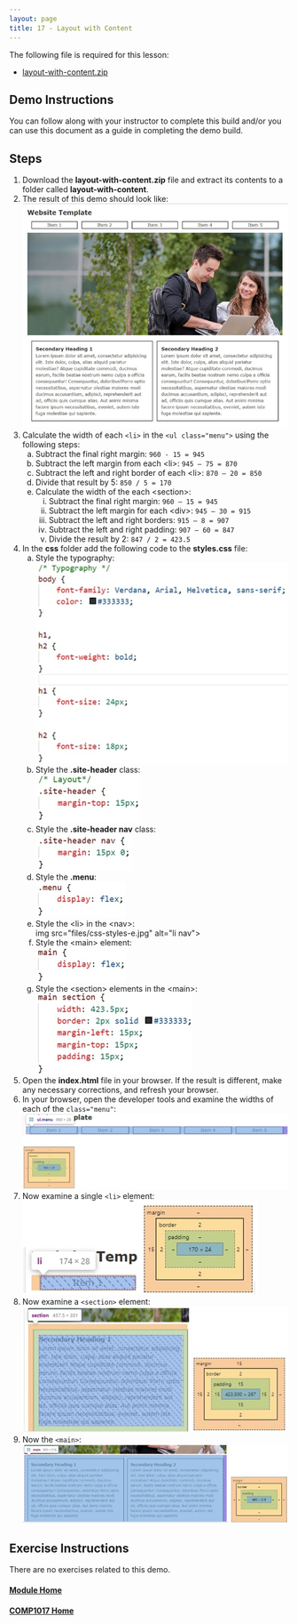 ```yaml
---
layout: page
title: 17 - Layout with Content
---
```

The following file is required for this lesson:
* [layout-with-content.zip](files/layout-with-content.zip)

## Demo Instructions
You can follow along with your instructor to complete this build and/or you can use this document as a guide in completing the demo build.

## Steps
1.	Download the **layout-with-content.zip** file and extract its contents to a folder called **layout-with-content**.
2.	The result of this demo should look like:<br>
![Layout-final.jpg](files/layout-final.jpg)
3.	Calculate the width of each `<li>` in the `<ul class="menu">` using the following steps:<br>
    <ol type="a">
        <li>Subtract the final right margin: <code>960 - 15 = 945</code></li>
        <li>Subtract the left margin from each &lt;li&gt;: <code>945 – 75 = 870</code></li>
        <li>Subtract the left and right border of each &lt;li&gt;: <code>870 – 20 = 850</code></li>
        <li>Divide that result by 5: <code>850 / 5 = 170</code></li>
        <li>Calculate the width of the each &lt;section&gt;:
            <ol type="i">
                <li>Subtract the final right margin: <code>960 – 15 = 945</code></li>
                <li>Subtract the left margin for each &lt;div&gt;: <code>945 – 30 = 915</code></li>
                <li>Subtract the left and right borders: <code>915 – 8 = 907</code></li>
                <li>Subtract the left and right padding: <code>907 – 60 = 847</code></li>
                <li>Divide the result by 2: <code>847 / 2 = 423.5</code></li>
            </ol>
        </li>
    </ol>
4.	In the **css** folder add the following code to the **styles.css** file:<br>
    <ol type="a">
        <li>Style the typography:<br>
        <img src="files/css-styles-a.jpg" alt="typography">
        </li>
        <li>Style the <b>.site-header</b> class:<br>
        <img src="files/css-styles-b.jpg" alt=".site-header">
        </li>
        <li>Style the <b>.site-header nav</b> class:<br>
        <img src="files/css-styles-c.jpg" alt=".site-header nav">
        </li>
        <li>Style the <b>.menu</b>:<br>
        <img src="files/css-styles-d.jpg" alt=".menu">
        </li>
        <li>Style the &lt;li&gt; in the &lt;nav&gt;:<br>
         img src="files/css-styles-e.jpg" alt="li nav">
        </li>
        <li>Style the &lt;main&gt; element:<br>
        <img src="files/css-styles-f.jpg" alt="main">
        </li>
        <li>Style the &lt;section&gt; elements in the &lt;main&gt;:<br>
        <img src="files/css-styles-g.jpg" alt="main section">
        </li>
    </ol>
5.	Open the **index.html** file in your browser. If the result is different, make any necessary corrections, and refresh your browser.
6.	In your browser, open the developer tools and examine the widths of each of the <code>class="menu"</code>:<br>
![width-menu.jpg](files/width-menu.jpg)
7.	Now examine a single `<li>` element:<br>
![width-li.jpg](files/width-li.jpg)
8.	Now examine a `<section>` element:<br>
![width-section.jpg](files/width-section.jpg)
9.	Now the `<main>`:<br>
![width-main.jpg](files/width-main.jpg)

## Exercise Instructions
There are no exercises related to this demo.

#### [Module Home](../)
#### [COMP1017 Home](../../)